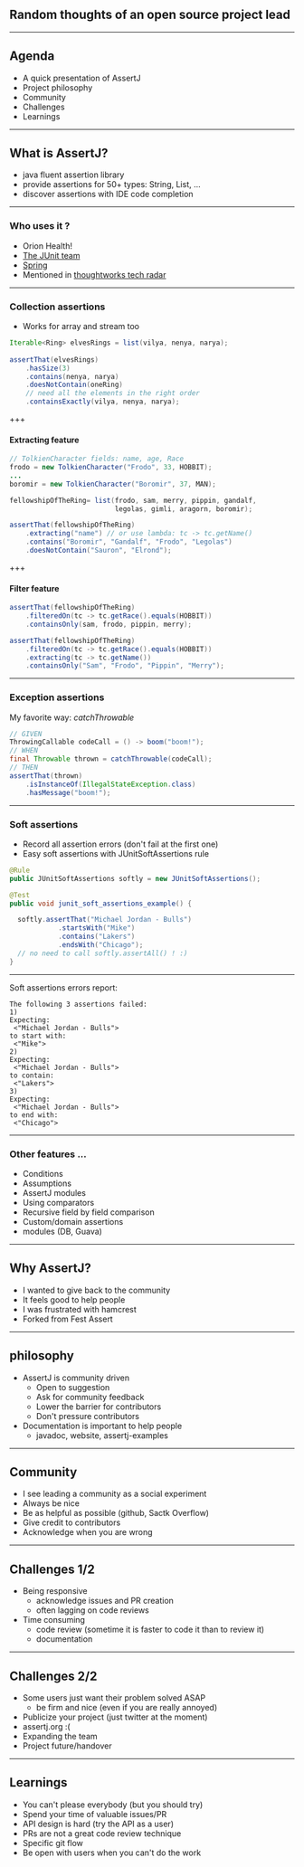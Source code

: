 ## Random thoughts of an open source project lead

---

## Agenda

- A quick presentation of AssertJ 
- Project philosophy
- Community
- Challenges
- Learnings

---

## What is AssertJ?

- java fluent assertion library
- provide assertions for 50+ types: String, List, ...
- discover assertions with IDE code completion

---

### Who uses it ?

- Orion Health!
- [The JUnit team](https://twitter.com/marcphilipp/status/1108482731661553664)
- [Spring](https://twitter.com/sam_brannen/status/1131825078256230400)
- Mentioned in [thoughtworks tech radar](https://www.thoughtworks.com/radar/languages-and-frameworks/assertj)

---

### Collection assertions

- Works for array and stream too

```java
Iterable<Ring> elvesRings = list(vilya, nenya, narya);
                                                                    
assertThat(elvesRings)                                              
    .hasSize(3)                                                 
    .contains(nenya, narya)                                            
    .doesNotContain(oneRing)                                    
    // need all the elements in the right order
    .containsExactly(vilya, nenya, narya);                      
```

+++

#### Extracting feature

```java
// TolkienCharacter fields: name, age, Race
frodo = new TolkienCharacter("Frodo", 33, HOBBIT);
...
boromir = new TolkienCharacter("Boromir", 37, MAN);

fellowshipOfTheRing= list(frodo, sam, merry, pippin, gandalf,
                          legolas, gimli, aragorn, boromir);

assertThat(fellowshipOfTheRing)                       
    .extracting("name") // or use lambda: tc -> tc.getName()
    .contains("Boromir", "Gandalf", "Frodo", "Legolas")
    .doesNotContain("Sauron", "Elrond");               
```

+++

#### Filter feature

```java
assertThat(fellowshipOfTheRing)                                 
    .filteredOn(tc -> tc.getRace().equals(HOBBIT))               
    .containsOnly(sam, frodo, pippin, merry);

assertThat(fellowshipOfTheRing)                     
    .filteredOn(tc -> tc.getRace().equals(HOBBIT))
    .extracting(tc -> tc.getName())
    .containsOnly("Sam", "Frodo", "Pippin", "Merry");
```

---

### Exception assertions

My favorite way: *catchThrowable* 

```java
// GIVEN
ThrowingCallable codeCall = () -> boom("boom!");
// WHEN
final Throwable thrown = catchThrowable(codeCall);
// THEN
assertThat(thrown)
    .isInstanceOf(IllegalStateException.class)
    .hasMessage("boom!");
```

---

### Soft assertions

- Record all assertion errors (don't fail at the first one) 
- Easy soft assertions with JUnitSoftAssertions rule 

```java
@Rule
public JUnitSoftAssertions softly = new JUnitSoftAssertions();

@Test
public void junit_soft_assertions_example() {

  softly.assertThat("Michael Jordan - Bulls")
            .startsWith("Mike")
            .contains("Lakers")
            .endsWith("Chicago");
  // no need to call softly.assertAll() ! :)
}
```

---

Soft assertions errors report:

```
The following 3 assertions failed:
1) 
Expecting:
 <"Michael Jordan - Bulls">
to start with:
 <"Mike">
2) 
Expecting:
 <"Michael Jordan - Bulls">
to contain:
 <"Lakers"> 
3) 
Expecting:
 <"Michael Jordan - Bulls">
to end with:
 <"Chicago">
```

---

### Other features ...

- Conditions
- Assumptions
- AssertJ modules
- Using comparators
- Recursive field by field comparison
- Custom/domain assertions
- modules (DB, Guava)

---

## Why AssertJ?

* I wanted to give back to the community
* It feels good to help people
* I was frustrated with hamcrest
* Forked from Fest Assert

---

## philosophy

* AssertJ is community driven
    * Open to suggestion
    * Ask for community feedback
    * Lower the barrier for contributors
    * Don't pressure contributors
* Documentation is important to help people
    * javadoc, website, assertj-examples

---

## Community

* I see leading a community as a social experiment
* Always be nice
* Be as helpful as possible (github, Sactk Overflow)
* Give credit to contributors
* Acknowledge when you are wrong

---

## Challenges 1/2

* Being responsive
    * acknowledge issues and PR creation
    * often lagging on code reviews
* Time consuming
    * code review (sometime it is faster to code it than to review it)
    * documentation

---

## Challenges 2/2

* Some users just want their problem solved ASAP
    * be firm and nice (even if you are really annoyed)
* Publicize your project (just twitter at the moment)
* assertj.org :(
* Expanding the team
* Project future/handover

---

## Learnings
 
* You can't please everybody (but you should try)
* Spend your time of valuable issues/PR
* API design is hard (try the API as a user)
* PRs are not a great code review technique
* Specific git flow
* Be open with users when you can't do the work
